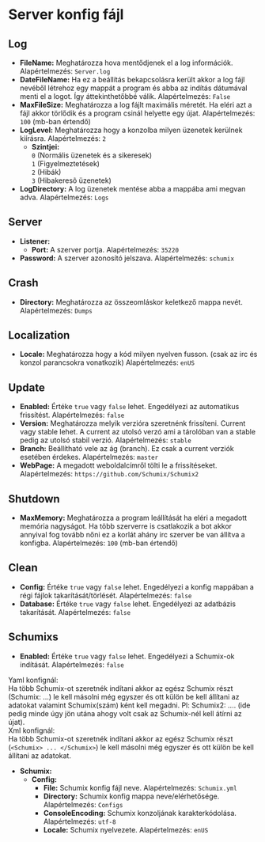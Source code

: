 # Server konfig fájl

## Log

* **FileName:** Meghatározza hova mentődjenek el a log információk. Alapértelmezés: `Server.log`
* **DateFileName:** Ha ez a beállítás bekapcsolásra került akkor a log fájl nevéből létrehoz egy mappát a program és abba az indítás dátumával menti el a logot. Így áttekinthetőbbé válik.
                    Alapértelmezés: `False`
* **MaxFileSize:** Meghatározza a log fájlt maximális méretét. Ha eléri azt a fájl akkor törlődik és a program csinál helyette egy újat.
                    Alapértelmezés: `100` (mb-ban értendő)
* **LogLevel:** Meghatározza hogy a konzolba milyen üzenetek kerülnek kiírásra. Alapértelmezés: `2`
    * **Szintjei:** <br/>
                    `0` (Normális üzenetek és a sikeresek)<br/>
                    `1` (Figyelmeztetések)<br/>
                    `2` (Hibák)<br/>
                    `3` (Hibakeresõ üzenetek)
* **LogDirectory:** A log üzenetek mentése abba a mappába ami megvan adva. Alapértelmezés: `Logs`

## Server

* **Listener:**
    * **Port:** A szerver portja. Alapértelmezés: `35220`
* **Password:** A szerver azonosító jelszava. Alapértelmezés: `schumix`

## Crash

* **Directory:** Meghatározza az összeomláskor keletkező mappa nevét. Alapértelmezés: `Dumps`

## Localization

* **Locale:** Meghatározza hogy a kód milyen nyelven fusson. (csak az irc és konzol parancsokra vonatkozik)
              Alapértelmezés: `enUS`

## Update

* **Enabled:** Értéke `true` vagy `false` lehet. Engedélyezi az automatikus frissítést. Alapértelmezés: `false`
* **Version:** Meghatározza melyik verzióra szeretnénk frissíteni. Current vagy stable lehet. A current az utolsó verzó ami a tárolóban van a stable pedig az utolsó stabil verzió.
               Alapértelmezés: `stable`
* **Branch:** Beállítható vele az ág (branch). Ez csak a current verziók esetében érdekes. Alapértelmezés: `master`
* **WebPage:** A megadott weboldalcímről tölti le a frissítéseket. Alapértelmezés: `https://github.com/Schumix/Schumix2`

## Shutdown

* **MaxMemory:** Meghatározza a program leállítását ha eléri a megadott memória nagyságot. Ha több szerverre is csatlakozik a bot akkor annyival fog tovább nőni ez a korlát ahány irc szerver be van állítva a konfigba.
                 Alapértelmezés: `100` (mb-ban értendő)

## Clean

* **Config:** Értéke `true` vagy `false` lehet. Engedélyezi a konfig mappában a régi fájlok takarítását/törlését. Alapértelmezés: `false`
* **Database:** Értéke `true` vagy `false` lehet. Engedélyezi az adatbázis takarítását. Alapértelmezés: `false`

## Schumixs

* **Enabled:** Értéke `true` vagy `false` lehet. Engedélyezi a Schumix-ok indítását. Alapértelmezés: `false`

Yaml konfignál:<br/>
Ha több Schumix-ot szeretnék indítani akkor az egész Schumix részt (Schumix: ...) le kell másolni még egyszer és ott külön be kell állítani az adatokat valamint Schumix(szám) ként kell megadni. Pl: Schumix2: .... (ide pedig minde úgy jön utána ahogy volt csak az Schumix-nél kell átírni az újat).<br/>
Xml konfignál:<br/>
Ha több Schumix-ot szeretnék indítani akkor az egész Schumix részt (`<Schumix> ... </Schumix>`) le kell másolni még egyszer és ott külön be kell állítani az adatokat.
* **Schumix:**
    * **Config:**
        * **File:** Schumix konfig fájl neve. Alapértelmezés: `Schumix.yml`
        * **Directory:** Schumix konfig mappa neve/elérhetősége. Alapértelmezés: `Configs`
        * **ConsoleEncoding:** Schumix konzoljának karakterkódolása. Alapértelmezés: `utf-8`
        * **Locale:** Schumix nyelvezete. Alapértelmezés: `enUS`
